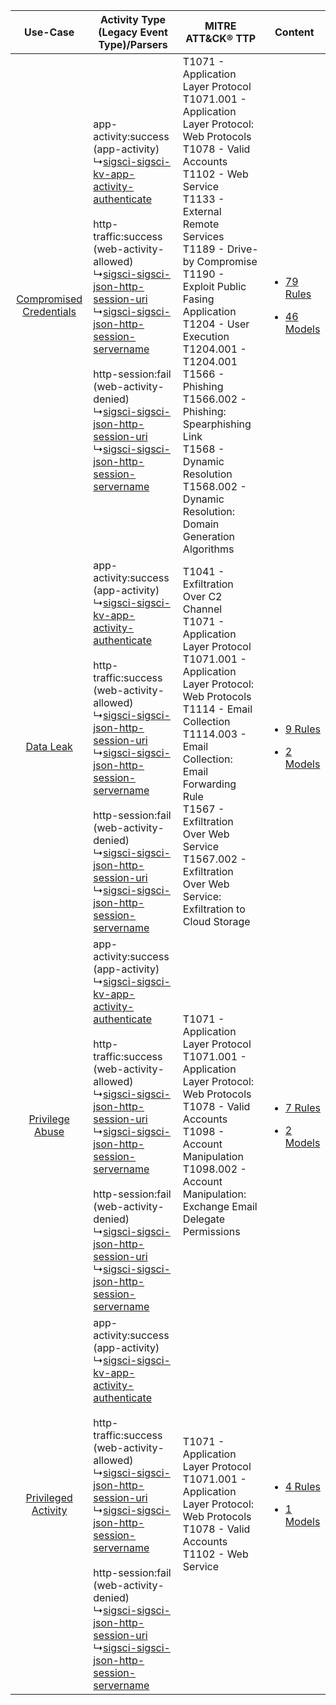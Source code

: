 |    Use-Case    | Activity Type (Legacy Event Type)/Parsers    | MITRE ATT&CK® TTP    | Content    |
|:----:| ---- | ---- | ---- |
| [Compromised Credentials](../../../UseCases/uc_compromised_credentials.md) |  app-activity:success (app-activity)<br> ↳[sigsci-sigsci-kv-app-activity-authenticate](Ps/pC_sigscisigscikvappactivityauthenticate.md)<br><br> http-traffic:success (web-activity-allowed)<br> ↳[sigsci-sigsci-json-http-session-uri](Ps/pC_sigscisigscijsonhttpsessionuri.md)<br> ↳[sigsci-sigsci-json-http-session-servername](Ps/pC_sigscisigscijsonhttpsessionservername.md)<br><br> http-session:fail (web-activity-denied)<br> ↳[sigsci-sigsci-json-http-session-uri](Ps/pC_sigscisigscijsonhttpsessionuri.md)<br> ↳[sigsci-sigsci-json-http-session-servername](Ps/pC_sigscisigscijsonhttpsessionservername.md)<br> | T1071 - Application Layer Protocol<br>T1071.001 - Application Layer Protocol: Web Protocols<br>T1078 - Valid Accounts<br>T1102 - Web Service<br>T1133 - External Remote Services<br>T1189 - Drive-by Compromise<br>T1190 - Exploit Public Fasing Application<br>T1204 - User Execution<br>T1204.001 - T1204.001<br>T1566 - Phishing<br>T1566.002 - Phishing: Spearphishing Link<br>T1568 - Dynamic Resolution<br>T1568.002 - Dynamic Resolution: Domain Generation Algorithms<br> | [<ul><li>79 Rules</li></ul><ul><li>46 Models</li></ul>](RM/r_m_sigsci_sigsci_Compromised_Credentials.md) |
|    [Data Leak](../../../UseCases/uc_data_leak.md)    |  app-activity:success (app-activity)<br> ↳[sigsci-sigsci-kv-app-activity-authenticate](Ps/pC_sigscisigscikvappactivityauthenticate.md)<br><br> http-traffic:success (web-activity-allowed)<br> ↳[sigsci-sigsci-json-http-session-uri](Ps/pC_sigscisigscijsonhttpsessionuri.md)<br> ↳[sigsci-sigsci-json-http-session-servername](Ps/pC_sigscisigscijsonhttpsessionservername.md)<br><br> http-session:fail (web-activity-denied)<br> ↳[sigsci-sigsci-json-http-session-uri](Ps/pC_sigscisigscijsonhttpsessionuri.md)<br> ↳[sigsci-sigsci-json-http-session-servername](Ps/pC_sigscisigscijsonhttpsessionservername.md)<br> | T1041 - Exfiltration Over C2 Channel<br>T1071 - Application Layer Protocol<br>T1071.001 - Application Layer Protocol: Web Protocols<br>T1114 - Email Collection<br>T1114.003 - Email Collection: Email Forwarding Rule<br>T1567 - Exfiltration Over Web Service<br>T1567.002 - Exfiltration Over Web Service: Exfiltration to Cloud Storage<br>    | [<ul><li>9 Rules</li></ul><ul><li>2 Models</li></ul>](RM/r_m_sigsci_sigsci_Data_Leak.md)    |
|         [Privilege Abuse](../../../UseCases/uc_privilege_abuse.md)         |  app-activity:success (app-activity)<br> ↳[sigsci-sigsci-kv-app-activity-authenticate](Ps/pC_sigscisigscikvappactivityauthenticate.md)<br><br> http-traffic:success (web-activity-allowed)<br> ↳[sigsci-sigsci-json-http-session-uri](Ps/pC_sigscisigscijsonhttpsessionuri.md)<br> ↳[sigsci-sigsci-json-http-session-servername](Ps/pC_sigscisigscijsonhttpsessionservername.md)<br><br> http-session:fail (web-activity-denied)<br> ↳[sigsci-sigsci-json-http-session-uri](Ps/pC_sigscisigscijsonhttpsessionuri.md)<br> ↳[sigsci-sigsci-json-http-session-servername](Ps/pC_sigscisigscijsonhttpsessionservername.md)<br> | T1071 - Application Layer Protocol<br>T1071.001 - Application Layer Protocol: Web Protocols<br>T1078 - Valid Accounts<br>T1098 - Account Manipulation<br>T1098.002 - Account Manipulation: Exchange Email Delegate Permissions<br>    | [<ul><li>7 Rules</li></ul><ul><li>2 Models</li></ul>](RM/r_m_sigsci_sigsci_Privilege_Abuse.md)    |
|     [Privileged Activity](../../../UseCases/uc_privileged_activity.md)     |  app-activity:success (app-activity)<br> ↳[sigsci-sigsci-kv-app-activity-authenticate](Ps/pC_sigscisigscikvappactivityauthenticate.md)<br><br> http-traffic:success (web-activity-allowed)<br> ↳[sigsci-sigsci-json-http-session-uri](Ps/pC_sigscisigscijsonhttpsessionuri.md)<br> ↳[sigsci-sigsci-json-http-session-servername](Ps/pC_sigscisigscijsonhttpsessionservername.md)<br><br> http-session:fail (web-activity-denied)<br> ↳[sigsci-sigsci-json-http-session-uri](Ps/pC_sigscisigscijsonhttpsessionuri.md)<br> ↳[sigsci-sigsci-json-http-session-servername](Ps/pC_sigscisigscijsonhttpsessionservername.md)<br> | T1071 - Application Layer Protocol<br>T1071.001 - Application Layer Protocol: Web Protocols<br>T1078 - Valid Accounts<br>T1102 - Web Service<br>    | [<ul><li>4 Rules</li></ul><ul><li>1 Models</li></ul>](RM/r_m_sigsci_sigsci_Privileged_Activity.md)       |